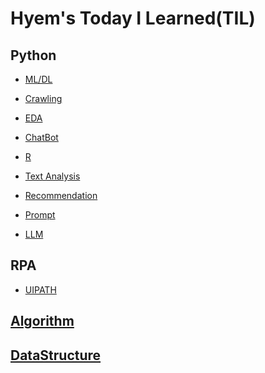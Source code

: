 # Hyem's Today I Learned(TIL)

## Python
* <a href="https://github.com/Haaaam/TIL/tree/master/ML_DL"> ML/DL </a>

* <a href="https://github.com/Haaaam/TIL/tree/master/Crawling"> Crawling </a>

* <a href="https://github.com/Haaaam/TIL/tree/master/EDA"> EDA </a>

* <a href="https://github.com/Haaaam/TIL/tree/master/ChatBot">ChatBot</a>

* <a href="https://github.com/Haaaam/TIL/tree/master/R"> R  </a>

* <a href="https://github.com/Haaaam/TIL/tree/master/Text%20Analysis"> Text Analysis </a>

* <a href="https://github.com/Haaaam/TIL/tree/master/%EC%B6%94%EC%B2%9C%EC%8B%9C%EC%8A%A4%ED%85%9C"> Recommendation </a>

* <a href="https://github.com/Haaaam/TIL/tree/master/%EC%B6%94%EC%B2%9C%EC%8B%9C%EC%8A%A4%ED%85%9C"> Prompt </a>
* <a href="https://github.com/Haaaam/TIL/tree/master/LLM"> LLM </a>

## RPA
* <a href="https://github.com/Haaaam/TIL/tree/master/RPA/UIPATH">UIPATH</a>

## <a href="https://github.com/Haaaam/TIL/tree/master/Algorithm"> Algorithm </a>


## <a href="https://github.com/Haaaam/TIL/tree/master/Data%20Structure">DataStructure</a>
